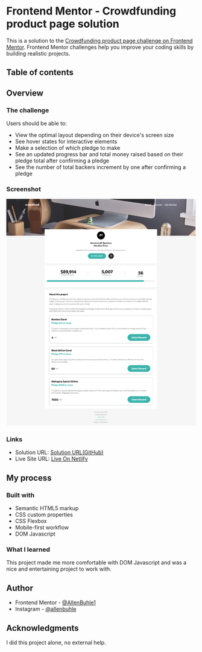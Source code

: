 # Frontend Mentor - Crowdfunding product page solution

This is a solution to the [Crowdfunding product page challenge on Frontend Mentor](./screenShot.png). Frontend Mentor challenges help you improve your coding skills by building realistic projects. 

## Table of contents

## Overview

### The challenge

Users should be able to:

- View the optimal layout depending on their device's screen size
- See hover states for interactive elements
- Make a selection of which pledge to make
- See an updated progress bar and total money raised based on their pledge total after confirming a pledge
- See the number of total backers increment by one after confirming a pledge

### Screenshot

![ScreenShot](./screenShot.png?raw=true "ScreenShot Of The Site")

### Links

- Solution URL: [Solution URL(GitHub)](https://github.com/AllenBuhle1/Crowdfunding-product-page-challenge.git)
- Live Site URL: [Live On Netlify](https://buhleallen-crowdfund.netlify.app/)

## My process

### Built with

- Semantic HTML5 markup
- CSS custom properties
- CSS Flexbox
- Mobile-first workflow
- DOM Javascript

### What I learned

This project made me more comfortable with DOM Javascript and was a nice and entertaining project to work with.

## Author

- Frontend Mentor - [@AllenBuhle1](https://www.frontendmentor.io/profile/AllenBuhle1)
- Instagram - [@allenbuhle](https://www.instagram.com/allenbuhle)

## Acknowledgments

I did this project alone, no external help.
